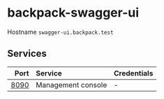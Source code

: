 # backpack-swagger-ui

Hostname `swagger-ui.backpack.test`

## Services

| Port | Service | Credentials
| ---: | :------ | :----------
| [8090](http://swagger-ui.backpack.test:8090) | Management console | -
